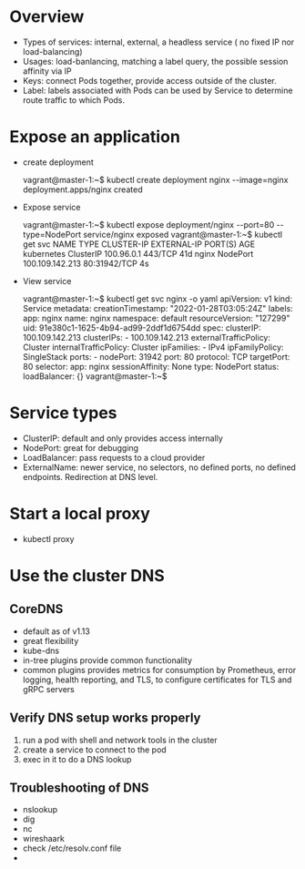 # Overview
  - Types of services: internal, external, a headless service ( no fixed IP nor load-balancing)
  - Usages: load-banlancing, matching a label query, the possible session affinity via IP
  - Keys: connect Pods together, provide access outside of the cluster.
  - Label: labels associated with Pods can be used by Service to determine route traffic to which Pods.  

# Expose an application
  - create deployment
    
      vagrant@master-1:~$ kubectl create deployment nginx --image=nginx
      deployment.apps/nginx created
    
  - Expose service
    
      vagrant@master-1:~$ kubectl expose deployment/nginx --port=80 --type=NodePort
      service/nginx exposed
      vagrant@master-1:~$ kubectl get svc
      NAME         TYPE        CLUSTER-IP       EXTERNAL-IP   PORT(S)        AGE
      kubernetes   ClusterIP   100.96.0.1        <none>        443/TCP        41d
      nginx        NodePort    100.109.142.213   <none>        80:31942/TCP   4s
  - View service
      
      vagrant@master-1:~$ kubectl get svc nginx -o yaml
      apiVersion: v1
      kind: Service
      metadata:
        creationTimestamp: "2022-01-28T03:05:24Z"
        labels:
          app: nginx
        name: nginx
        namespace: default
        resourceVersion: "127299"
        uid: 91e380c1-1625-4b94-ad99-2ddf1d6754dd
      spec:
        clusterIP: 100.109.142.213
        clusterIPs:
        - 100.109.142.213
        externalTrafficPolicy: Cluster
        internalTrafficPolicy: Cluster
        ipFamilies:
        - IPv4
        ipFamilyPolicy: SingleStack
        ports:
        - nodePort: 31942
          port: 80
          protocol: TCP
          targetPort: 80
        selector:
          app: nginx
        sessionAffinity: None
        type: NodePort
      status:
        loadBalancer: {}
      vagrant@master-1:~$


# Service types
  - ClusterIP: default and only provides access internally
  - NodePort: great for debugging
  - LoadBalancer: pass requests to a cloud provider
  - ExternalName: newer service, no selectors, no defined ports, no defined endpoints. Redirection at DNS level. 

# Start a local proxy
  - kubectl proxy


# Use the cluster DNS
## CoreDNS
  - default as of v1.13
  - great flexibility
  - kube-dns
  - in-tree plugins provide common functionality
  - common plugins provides metrics for consumption by Prometheus, error logging, health reporting, and TLS, to configure certificates        for TLS and gRPC servers
 ## Verify DNS setup works properly
  1. run a pod with shell and network tools in the cluster
  2. create a service to connect to the pod
  3. exec in it to do a DNS lookup
## Troubleshooting of DNS
   - nslookup
   - dig
   - nc
   - wireshaark
   - check /etc/resolv.conf file
   - 
    
    




